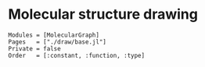 
# Molecular structure drawing


```@autodocs
Modules = [MolecularGraph]
Pages   = ["./draw/base.jl"]
Private = false
Order   = [:constant, :function, :type]
```

